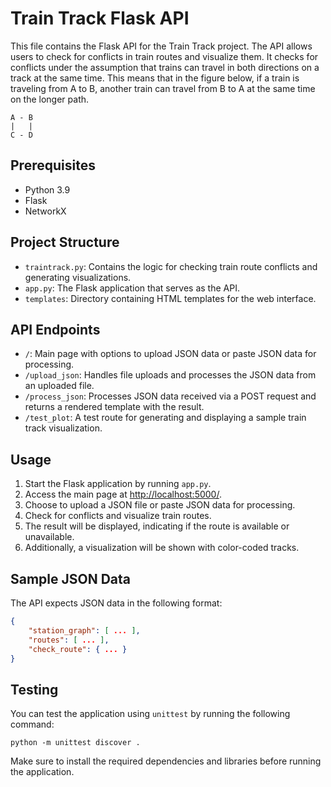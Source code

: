 # Train Track Flask API

This file contains the Flask API for the Train Track project. The API allows users to check for conflicts in train routes and visualize them. It checks for conflicts under the assumption that trains can travel in both directions on a track at the same time. This means that in the figure below, if a train is traveling from A to B, another train can travel from B to A at the same time on the longer path.

```text
A - B
|   |
C - D
```

## Prerequisites

- Python 3.9
- Flask
- NetworkX

## Project Structure

- `traintrack.py`: Contains the logic for checking train route conflicts and generating visualizations.
- `app.py`: The Flask application that serves as the API.
- `templates`: Directory containing HTML templates for the web interface.

## API Endpoints

- `/`: Main page with options to upload JSON data or paste JSON data for processing.
- `/upload_json`: Handles file uploads and processes the JSON data from an uploaded file.
- `/process_json`: Processes JSON data received via a POST request and returns a rendered template with the result.
- `/test_plot`: A test route for generating and displaying a sample train track visualization.

## Usage

1. Start the Flask application by running `app.py`.
2. Access the main page at [http://localhost:5000/](http://localhost:5000/).
3. Choose to upload a JSON file or paste JSON data for processing.
4. Check for conflicts and visualize train routes.
5. The result will be displayed, indicating if the route is available or unavailable.
6. Additionally, a visualization will be shown with color-coded tracks.

## Sample JSON Data

The API expects JSON data in the following format:

```json
{
    "station_graph": [ ... ],
    "routes": [ ... ],
    "check_route": { ... }
}
```

## Testing

You can test the application using `unittest` by running the following command:

```shell
python -m unittest discover .
```

Make sure to install the required dependencies and libraries before running the application.

